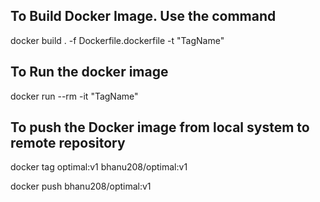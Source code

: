 ## To Build Docker Image. Use the command 
 docker build . -f Dockerfile.dockerfile -t "TagName"

## To Run the docker image
 docker run --rm -it "TagName"

## To push the Docker image from local system to remote repository
  docker tag optimal:v1 bhanu208/optimal:v1 
  
  docker push bhanu208/optimal:v1
